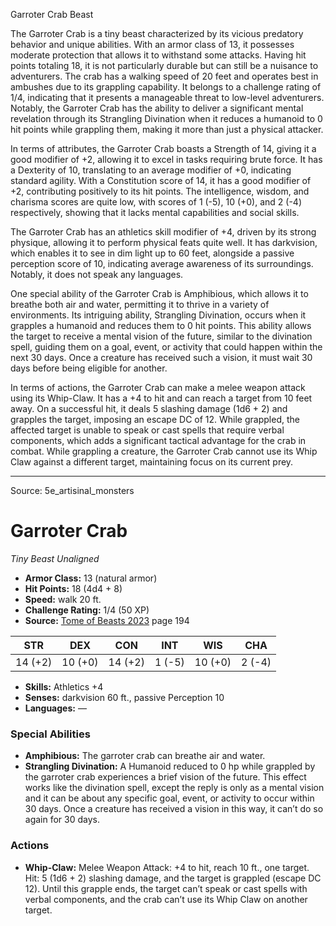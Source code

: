 <MonsterName/>Garroter Crab</MonsterName>
<CreatureType/>Beast</CreatureType>

<summary>The Garroter Crab is a tiny beast characterized by its vicious predatory behavior and unique abilities. With an armor class of 13, it possesses moderate protection that allows it to withstand some attacks. Having hit points totaling 18, it is not particularly durable but can still be a nuisance to adventurers. The crab has a walking speed of 20 feet and operates best in ambushes due to its grappling capability. It belongs to a challenge rating of 1/4, indicating that it presents a manageable threat to low-level adventurers. Notably, the Garroter Crab has the ability to deliver a significant mental revelation through its Strangling Divination when it reduces a humanoid to 0 hit points while grappling them, making it more than just a physical attacker.</summary>

<detail>

In terms of attributes, the Garroter Crab boasts a Strength of 14, giving it a good modifier of +2, allowing it to excel in tasks requiring brute force. It has a Dexterity of 10, translating to an average modifier of +0, indicating standard agility. With a Constitution score of 14, it has a good modifier of +2, contributing positively to its hit points. The intelligence, wisdom, and charisma scores are quite low, with scores of 1 (-5), 10 (+0), and 2 (-4) respectively, showing that it lacks mental capabilities and social skills.

The Garroter Crab has an athletics skill modifier of +4, driven by its strong physique, allowing it to perform physical feats quite well. It has darkvision, which enables it to see in dim light up to 60 feet, alongside a passive perception score of 10, indicating average awareness of its surroundings. Notably, it does not speak any languages.

One special ability of the Garroter Crab is Amphibious, which allows it to breathe both air and water, permitting it to thrive in a variety of environments. Its intriguing ability, Strangling Divination, occurs when it grapples a humanoid and reduces them to 0 hit points. This ability allows the target to receive a mental vision of the future, similar to the divination spell, guiding them on a goal, event, or activity that could happen within the next 30 days. Once a creature has received such a vision, it must wait 30 days before being eligible for another.

In terms of actions, the Garroter Crab can make a melee weapon attack using its Whip-Claw. It has a +4 to hit and can reach a target from 10 feet away. On a successful hit, it deals 5 slashing damage (1d6 + 2) and grapples the target, imposing an escape DC of 12. While grappled, the affected target is unable to speak or cast spells that require verbal components, which adds a significant tactical advantage for the crab in combat. While grappling a creature, the Garroter Crab cannot use its Whip Claw against a different target, maintaining focus on its current prey.</detail>



---

Source: 5e_artisinal_monsters

# Garroter Crab

*Tiny* *Beast* *Unaligned*

- **Armor Class:** 13 (natural armor)
- **Hit Points:** 18 (4d4 + 8)
- **Speed:** walk 20 ft.
- **Challenge Rating:** 1/4 (50 XP)
- **Source:** [Tome of Beasts 2023](https://koboldpress.com/kpstore/product/tome-of-beasts-1-2023-edition/) page 194

| STR | DEX | CON | INT | WIS | CHA |
| --- | --- | --- | --- | --- | --- |
| 14 (+2) | 10 (+0) | 14 (+2) | 1 (-5) | 10 (+0) | 2 (-4) |

- **Skills:** Athletics +4
- **Senses:** darkvision 60 ft., passive Perception 10
- **Languages:** —

### Special Abilities

- **Amphibious:** The garroter crab can breathe air and water.
- **Strangling Divination:** A Humanoid reduced to 0 hp while grappled by the garroter crab experiences a brief vision of the future. This effect works like the divination spell, except the reply is only as a mental vision and it can be about any specific goal, event, or activity to occur within 30 days. Once a creature has received a vision in this way, it can’t do so again for 30 days.

### Actions

- **Whip-Claw:** Melee Weapon Attack: +4 to hit, reach 10 ft., one target. Hit: 5 (1d6 + 2) slashing damage, and the target is grappled (escape DC 12). Until this grapple ends, the target can’t speak or cast spells with verbal components, and the crab can’t use its Whip Claw on another target.


